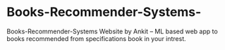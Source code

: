 # Books-Recommender-Systems-
Books-Recommender-Systems Website by Ankit – ML based web app to books recommended from specifications book in your intrest.
